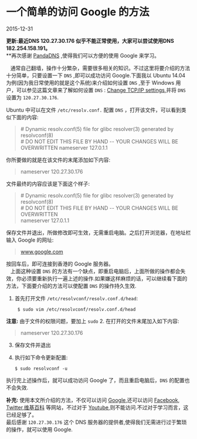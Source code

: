# 一个简单的访问 Google 的方法            
2015-12-31   <br />           
             
**更新:最近DNS 120.27.30.176 似乎不能正常使用，大家可以尝试使用DNS 182.254.158.191。**             
**再次感谢 [PandaDNS](http://dns.sspanda.com/) ,使得我们可以方便的使用 Google 来学习。           
                      

&nbsp;&nbsp;&nbsp;通常自己翻墙，操作十分繁杂，需要很多相关的知识。不过这里将要介绍的方法十分简单，只要设置一下 `DNS` ,即可以成功访问 Google.下面我以 Ubuntu 14.04 为例(因为我日常使用的就是这个系统)来介绍如何设置 `DNS` ,至于 Windows 用户，可以参见这篇文章来了解如何设置 `DNS` : [Change TCP/IP settings](http://windows.microsoft.com/en-us/windows/change-tcp-ip-settings#1TC=windows-7),并将 `DNS` 设置为 `120.27.30.176`.                        

Ubuntu 中可以在文件 `/etc/resolv.conf.` 配置 `DNS` ，打开该文件，可以看到类似下面的内容:              

> \# Dynamic resolv.conf(5) file for glibc resolver(3) generated by resolvconf(8)          
> \#     DO NOT EDIT THIS FILE BY HAND -- YOUR CHANGES WILL BE OVERWRITTEN
> nameserver 127.0.1.1         

你所要做的就是在该文件的末尾添加如下内容:                

> nameserver 120.27.30.176

文件最终的内容应该是下面这个样子:            

> \# Dynamic resolv.conf(5) file for glibc resolver(3) generated by resolvconf(8)          
> \#     DO NOT EDIT THIS FILE BY HAND -- YOUR CHANGES WILL BE OVERWRITTEN            
> nameserver 127.0.1.1         

保存文件并退出，所做修改即可生效，无需重启电脑。之后打开浏览器，在地址栏输入 Google 的网址:         

> www.google.com

按回车后，即可连接到香港的 Google 服务器。              
&nbsp;&nbsp;&nbsp;上面这种设置 `DNS` 的方法有一个缺点，即重启电脑后，上面所做的操作都会失效，你必须要重新执行一遍上述的操作.如果嫌这样麻烦的话，可以继续看下面的方法，下面要介绍的方法可以使配置 `DNS` 的操作持久生效.           
1. 首先打开文件 `/etc/resolvconf/resolv.conf.d/head`:        

        $ sudo vim /etc/resolvconf/resolv.conf.d/head              

**注意:** 由于文件的权限问题，要加上 `sudo`
2. 在打开的文件末尾加入如下内容:             

> nameserver 120.27.30.176

3. 保存文件并退出
4. 执行如下命令更新配置:         

       $ sudo resolvconf -u    
执行完上述操作后，就可以成功访问 Google 了，而且重启电脑后，`DNS` 的配置也不会失效.           
            
**补充:** 使用本文所介绍的方法，不仅可以访问 [Google](www.google.com),还可以访问 [Facebook](www.facebook.com), [Twitter](www.twitter.com),[维基百科](https://www.wikipedia.org/) 等网站，不过对于 [Youtube](www.youtube.com),则不能访问.不过对于学习而言，这已经足够了。                
最后感谢 `120.27.30.176` 这个 DNS 服务器的提供者,使得我们无需进行过于繁琐的操作，就可以使用 Google.                   

